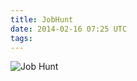 ```yaml
---
title: JobHunt
date: 2014-02-16 07:25 UTC
tags:
---
```

<img src="/images/Job-Hunt-ManvsMagic.png" alt="Job Hunt" />
